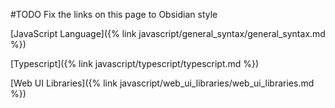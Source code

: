 
#TODO Fix the links on this page to Obsidian style

[JavaScript Language]({% link javascript/general_syntax/general_syntax.md %})

[Typescript]({% link javascript/typescript/typescript.md %})

[Web UI Libraries]({% link javascript/web_ui_libraries/web_ui_libraries.md %})